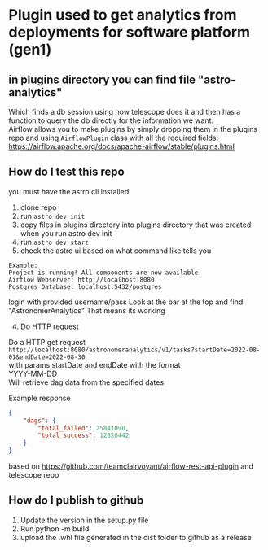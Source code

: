# Plugin used to get analytics from deployments for software platform (gen1) 

## in plugins directory you can find file "astro-analytics"
Which finds a db session using how telescope does it and then has a function to query the db directly for the information we want.   
Airflow allows you to make plugins by simply dropping them in the plugins repo and using `AirflowPlugin` class with all the required fields:  
https://airflow.apache.org/docs/apache-airflow/stable/plugins.html 

## How do I test this repo
you must have the astro cli installed

1. clone repo
2. run `astro dev init`
3. copy files in plugins directory into plugins directory that was created when you run astro dev init
4. run `astro dev start` 
5. check the astro ui based on what command like tells you 
```
Example: 
Project is running! All components are now available.
Airflow Webserver: http://localhost:8080
Postgres Database: localhost:5432/postgres
```
login with provided username/pass
Look at the bar at the top and find "AstronomerAnalytics" 
That means its working

4. Do HTTP request

Do a HTTP get request `http://localhost:8080/astronomeranalytics/v1/tasks?startDate=2022-08-01&endDate=2022-08-30`  
with params startDate and endDate with the format  
YYYY-MM-DD   
Will retrieve dag data from the specified dates  


Example response
```JSON
{
    "dags": {
        "total_failed": 25841090,
        "total_success": 12826442
    }
}
```

based on https://github.com/teamclairvoyant/airflow-rest-api-plugin and telescope repo

## How do I publish to github

1. Update the version in the setup.py file 
2. Run python -m build
3. upload the .whl file generated in the dist folder to github as a release
